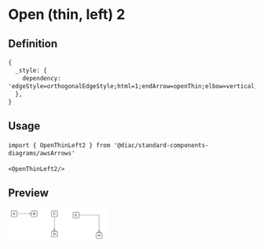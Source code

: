 # Open (thin, left) 2

## Definition

```
{
  _style: { 
    dependency: 'edgeStyle=orthogonalEdgeStyle;html=1;endArrow=openThin;elbow=vertical;startArrow=none;endFill=0;strokeColor=#545B64;rounded=0;',
  },
}
```

## Usage

```
import { OpenThinLeft2 } from '@diac/standard-components-diagrams/awsArrows'

<OpenThinLeft2/>
```

## Preview

<img src="./open-thin-left-2.png" width="200"/>
